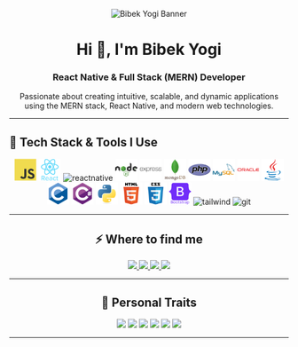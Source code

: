 <p align="center">
  <img src="https://media.licdn.com/dms/image/v2/D4D16AQHPFBvGBfKAzQ/profile-displaybackgroundimage-shrink_350_1400/B4DZVXRF_uG8AY-/0/1740925854934?e=1750896000&v=beta&t=xR4iG7Sn7bJMMMcSIc2UuAMlqosviEKGAtJhlBw48SM" alt="Bibek Yogi Banner" />
</p>


<h1 align="center">Hi 👋, I'm Bibek Yogi</h1>
<h3 align="center">React Native & Full Stack (MERN) Developer</h3>

<p align="center">Passionate about creating intuitive, scalable, and dynamic applications using the MERN stack, React Native, and modern web technologies.</p>

---

## 🚀 Tech Stack & Tools I Use

<p align="center">
  <img src="https://raw.githubusercontent.com/devicons/devicon/master/icons/javascript/javascript-original.svg" alt="javascript" width="40"/>
  <img src="https://raw.githubusercontent.com/devicons/devicon/master/icons/react/react-original-wordmark.svg" alt="react" width="40"/>
  <img src="https://reactnative.dev/img/header_logo.svg" alt="reactnative" width="40"/>
  <img src="https://raw.githubusercontent.com/devicons/devicon/master/icons/nodejs/nodejs-original-wordmark.svg" alt="nodejs" width="40"/>
  <img src="https://raw.githubusercontent.com/devicons/devicon/master/icons/express/express-original-wordmark.svg" alt="express" width="40"/>
  <img src="https://raw.githubusercontent.com/devicons/devicon/master/icons/mongodb/mongodb-original-wordmark.svg" alt="mongodb" width="40"/>
  <img src="https://raw.githubusercontent.com/devicons/devicon/master/icons/php/php-original.svg" alt="php" width="40"/>
  <img src="https://raw.githubusercontent.com/devicons/devicon/master/icons/mysql/mysql-original-wordmark.svg" alt="mysql" width="40"/>
  <img src="https://raw.githubusercontent.com/devicons/devicon/master/icons/oracle/oracle-original.svg" alt="oracle" width="40"/>
  <img src="https://raw.githubusercontent.com/devicons/devicon/master/icons/java/java-original.svg" alt="java" width="40"/>
  <img src="https://raw.githubusercontent.com/devicons/devicon/master/icons/c/c-original.svg" alt="c" width="40"/>
  <img src="https://raw.githubusercontent.com/devicons/devicon/master/icons/csharp/csharp-original.svg" alt="csharp" width="40"/>
  <img src="https://raw.githubusercontent.com/devicons/devicon/master/icons/python/python-original.svg" alt="python" width="40"/>
  <img src="https://raw.githubusercontent.com/devicons/devicon/master/icons/html5/html5-original-wordmark.svg" alt="html5" width="40"/>
  <img src="https://raw.githubusercontent.com/devicons/devicon/master/icons/css3/css3-original-wordmark.svg" alt="css3" width="40"/>
  <img src="https://raw.githubusercontent.com/devicons/devicon/master/icons/bootstrap/bootstrap-plain-wordmark.svg" alt="bootstrap" width="40"/>
  <img src="https://www.vectorlogo.zone/logos/tailwindcss/tailwindcss-icon.svg" alt="tailwind" width="40"/>
  <img src="https://www.vectorlogo.zone/logos/git-scm/git-scm-icon.svg" alt="git" width="40"/>
</p>

---


<h2 align="center">⚡️ Where to find me</h2>

<p align="center">
  <a href="https://www.linkedin.com/in/bibek-yogi-65a323351/" target="_blank">
    <img src="https://img.shields.io/badge/-LinkedIn-0A66C2?style=for-the-badge&logo=linkedin&logoColor=white" />
  </a>
  <a href="https://www.facebook.com/bibek.yogi.776088/" target="_blank">
    <img src="https://img.shields.io/badge/-Facebook-0866FF?style=for-the-badge&logo=facebook&logoColor=white" />
  </a>
  <a href="https://x.com/BibekYogi142729" target="_blank">
    <img src="https://img.shields.io/badge/-Twitter-0F1419?style=for-the-badge&logo=x&logoColor=white" />
  </a>
  <a href="https://www.instagram.com/the_bugrammer/" target="_blank">
    <img src="https://img.shields.io/badge/-Instagram-F35369?style=for-the-badge&logo=instagram&logoColor=white" />
  </a>
</p>

---

<h2 align="center">🎯 Personal Traits</h2>

<p align="center">
  <img src="https://img.shields.io/badge/-Hardworking-blueviolet?style=for-the-badge" />
  <img src="https://img.shields.io/badge/-Passionate-ff69b4?style=for-the-badge" />
  <img src="https://img.shields.io/badge/-Team_Player-brightgreen?style=for-the-badge" />
  <img src="https://img.shields.io/badge/-Continuous_Learner-ff6347?style=for-the-badge" />
  <img src="https://img.shields.io/badge/-Problem_Solver-blue?style=for-the-badge" />
  <img src="https://img.shields.io/badge/-Tech_Enthusiast-yellow?style=for-the-badge" />
</p>

---

